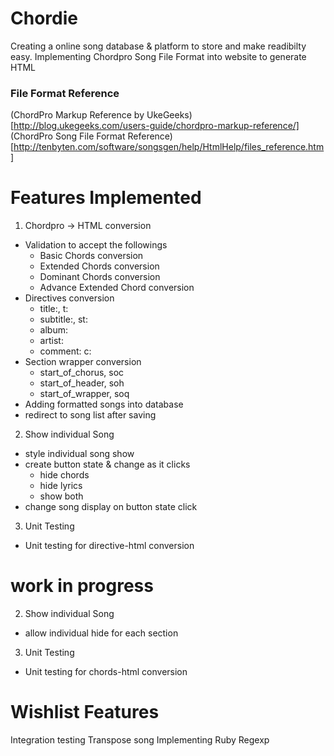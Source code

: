 # Chordie

Creating a online song database & platform to store and make readibilty easy.
Implementing Chordpro Song File Format into website to generate HTML

### File Format Reference
(ChordPro Markup Reference by UkeGeeks)[http://blog.ukegeeks.com/users-guide/chordpro-markup-reference/]
(ChordPro Song File Format Reference)[http://tenbyten.com/software/songsgen/help/HtmlHelp/files_reference.htm]

# Features Implemented
1. Chordpro -> HTML conversion
  - Validation to accept the followings
    - Basic Chords conversion
    - Extended Chords conversion
    - Dominant Chords conversion
    - Advance Extended Chord conversion
  - Directives conversion
    - title:, t:
    - subtitle:, st:
    - album:
    - artist:
    - comment: c:
  - Section wrapper conversion
    - start_of_chorus, soc
    - start_of_header, soh
    - start_of_wrapper, soq
  - Adding formatted songs into database
  - redirect to song list after saving
2. Show individual Song
  - style individual song show
  - create button state & change as it clicks
    - hide chords
    - hide lyrics
    - show both
  - change song display on button state click
3. Unit Testing
  - Unit testing for directive-html conversion

# work in progress
2. Show individual Song
  - allow individual hide for each section

3. Unit Testing
  - Unit testing for chords-html conversion



# Wishlist Features
Integration testing
Transpose song
Implementing Ruby Regexp


